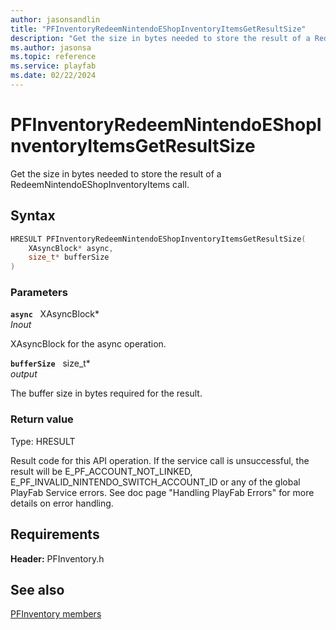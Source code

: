 ```yaml
---
author: jasonsandlin
title: "PFInventoryRedeemNintendoEShopInventoryItemsGetResultSize"
description: "Get the size in bytes needed to store the result of a RedeemNintendoEShopInventoryItems call."
ms.author: jasonsa
ms.topic: reference
ms.service: playfab
ms.date: 02/22/2024
---
```


# PFInventoryRedeemNintendoEShopInventoryItemsGetResultSize  

Get the size in bytes needed to store the result of a RedeemNintendoEShopInventoryItems call.  

## Syntax  
  
```cpp
HRESULT PFInventoryRedeemNintendoEShopInventoryItemsGetResultSize(  
    XAsyncBlock* async,  
    size_t* bufferSize  
)  
```  
  
### Parameters  
  
**`async`** &nbsp; XAsyncBlock*  
*_Inout_*  
  
XAsyncBlock for the async operation.  
  
**`bufferSize`** &nbsp; size_t*  
*output*  
  
The buffer size in bytes required for the result.  
  
  
### Return value
Type: HRESULT
  
Result code for this API operation. If the service call is unsuccessful, the result will be E_PF_ACCOUNT_NOT_LINKED, E_PF_INVALID_NINTENDO_SWITCH_ACCOUNT_ID or any of the global PlayFab Service errors. See doc page "Handling PlayFab Errors" for more details on error handling.
  
  
## Requirements  
  
**Header:** PFInventory.h
  
## See also  
[PFInventory members](../pfinventory_members.md)  

  
  

